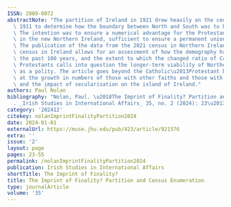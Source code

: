 ```yaml
---
ISSN: 2009-0072
abstractNote: "The partition of Ireland in 1921 drew heavily on the census data of\
  \ 1911 to determine how the boundary between North and South was to be demarcated.\
  \ The intention was to ensure a numerical advantage for the Protestant population\
  \ in the new Northern Ireland, sufficient to ensure a permanent unionist majority.\
  \ The publication of the data from the 2021 census in Northern Ireland and the 2022\
  \ census in Ireland allows for an assessment of how the demography has changed over\
  \ the past 100 years, and the extent to which the changed ratio of Catholics and\
  \ Protestants calls into question the longer-term viability of Northern Ireland\
  \ as a polity. The article goes beyond the Catholic\u2013Protestant binary to look\
  \ at the growth in numbers of those with other faiths and those with no religion,\
  \ and the impact of secularisation on the island of Ireland."
authors: Paul Nolan
bibliography: "Nolan, Paul. \u2018The Imprint of Finality? Partition and Census Enumeration\u2019\
  . _Irish Studies in International Affairs_ 35, no. 2 (2024): 23\u201355."
category: '202412'
citekey: nolanImprintFinalityPartition2024
date: 2024-01-01
externalUrl: https://muse.jhu.edu/pub/423/article/921576
extra: ''
issue: '2'
layout: page
pages: 23-55
permalink: /nolanImprintFinalityPartition2024
publication: Irish Studies in International Affairs
shortTitle: The Imprint of Finality?
title: The Imprint of Finality? Partition and Census Enumeration
type: journalArticle
volume: '35'
---
```

